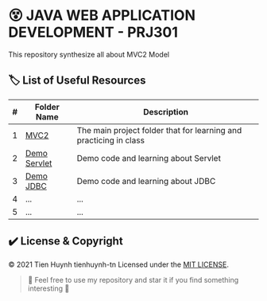 # :dizzy_face: JAVA WEB APPLICATION DEVELOPMENT - PRJ301

This repository synthesize all about MVC2 Model

## :label: List of Useful Resources

#| Folder Name | Description
-| ----------- | -----------
1| [MVC2](https://github.com/tienhuynh-tn/java-web-application-development-prj301/tree/master/MVC2) | The main project folder that for learning and practicing in class
2| [Demo Servlet](https://github.com/tienhuynh-tn/java-web-application-development-prj301/tree/master/demo-servlet) | Demo code and learning about Servlet
3| [Demo JDBC](https://github.com/tienhuynh-tn/java-web-application-development-prj301/tree/master/demo-jdbc) | Demo code and learning about JDBC
4| ... | ... 
5| ... | ... 

## :heavy_check_mark: License & Copyright
&copy; 2021 Tien Huynh tienhuynh-tn Licensed under the [MIT LICENSE](https://github.com/tienhuynh-tn/java-web-application-development-prj301/blob/master/LICENSE).

> :love_you_gesture: Feel free to use my repository and star it if you find something interesting :love_you_gesture:
